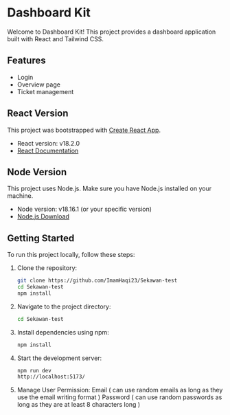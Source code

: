 # Dashboard Kit

Welcome to Dashboard Kit! This project provides a dashboard application built with React and Tailwind CSS.

## Features

- Login
- Overview page
- Ticket management

## React Version

This project was bootstrapped with [Create React App](https://github.com/facebook/create-react-app).

- React version: v18.2.0 
- [React Documentation](https://reactjs.org/)

## Node Version

This project uses Node.js. Make sure you have Node.js installed on your machine.

- Node version: v18.16.1 (or your specific version)
- [Node.js Download](https://nodejs.org/)

## Getting Started

To run this project locally, follow these steps:

1. Clone the repository:

   ```bash
   git clone https://github.com/ImamHaqi23/Sekawan-test
   cd Sekawan-test
   npm install
2. Navigate to the project directory:

    ```bash
   cd Sekawan-test
3. Install dependencies using npm:

    ```bash
   npm install
4. Start the development server:
    ```bash
   npm run dev
   http://localhost:5173/
5. Manage User Permission:
   Email ( can use random emails as long as they use the email writing format )
   Password ( can use random passwords as long as they are at least 8 characters long )
   
    
